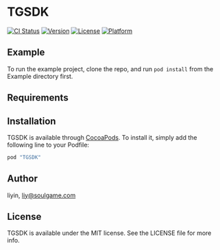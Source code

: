 # TGSDK

[![CI Status](http://img.shields.io/travis/liyin/TGSDK.svg?style=flat)](https://travis-ci.org/liyin/TGSDK)
[![Version](https://img.shields.io/cocoapods/v/TGSDK.svg?style=flat)](http://cocoapods.org/pods/TGSDK)
[![License](https://img.shields.io/cocoapods/l/TGSDK.svg?style=flat)](http://cocoapods.org/pods/TGSDK)
[![Platform](https://img.shields.io/cocoapods/p/TGSDK.svg?style=flat)](http://cocoapods.org/pods/TGSDK)

## Example

To run the example project, clone the repo, and run `pod install` from the Example directory first.

## Requirements

## Installation

TGSDK is available through [CocoaPods](http://cocoapods.org). To install
it, simply add the following line to your Podfile:

```ruby
pod "TGSDK"
```

## Author

liyin, liy@soulgame.com

## License

TGSDK is available under the MIT license. See the LICENSE file for more info.
